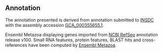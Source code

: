 **Annotation**
----------

The annotation presented is derived from annotation submitted to
[INSDC](http://www.insdc.org) with the assembly accession [GCA\_000355655.1](http://www.ebi.ac.uk/ena/data/view/GCA_000355655.1).

Ensembl Metazoa displaying genes imported from [NCBI RefSeq](https://www.ncbi.nlm.nih.gov/genome/annotation_euk/Dendroctonus_ponderosae/100) annotation release v100.
Small RNA features, protein features, BLAST hits and cross-references have been
computed by [Ensembl Metazoa](https://metazoa.ensembl.org/info/genome/annotation/index.html).
